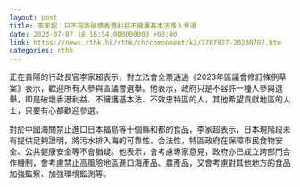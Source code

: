 ```yaml
---
layout: post
title: 李家超：只不容許破壞香港利益不擁護基本法等人參選
date: 2023-07-07 18:16:54.000000000 +08:00
link: https://news.rthk.hk/rthk/ch/component/k2/1707927-20230707.htm
categories: rthk
---
```


正在貴陽的行政長官李家超表示，對立法會全票通過《2023年區議會修訂條例草案》表示，歡迎所有人參與區議會選舉。他表示，政府只是不容許一種人參與選舉，即是破壞香港利益、不擁護基本法、不效忠特區的人，其他希望貢獻地區的人士，只要有心都歡迎參選。

對於中國海關禁止進口日本福島等十個縣和都的食品，李家超表示，日本現階段未有提供足夠證明，將污水排入海的可靠性、合法性，特區政府在保障市民食物安全、公共健康安全等不會猶疑。他表示，會考慮專家意見，政府亦已成立跨部門合作機制，會考慮禁止高風險地區進口海產品、農產品，又會考慮對其他地方的食品加強監察、加強環境監測等。
